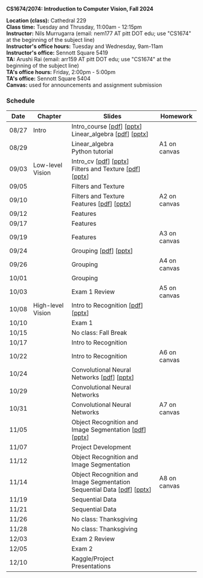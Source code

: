 
**CS1674/2074: Introduction to Computer Vision, Fall 2024**

**Location (class):** Cathedral 229<br>
**Class time:** Tuesday and Thrusday, 11:00am - 12:15pm<br>
**Instructor:** Nils Murrugarra (email: nem177 AT pitt DOT edu; use "CS1674" at the beginning of the subject line)<br>
**Instructor's office hours:** Tuesday and Wednesday, 9am-11am<br>
**Instructor's office:** Sennott Square 5419<br>
**TA:** Arushi Rai (email: arr159 AT pitt DOT edu; use "CS1674" at the beginning of the subject line)<br>
**TA's office hours:** Friday, 2:00pm - 5:00pm<br>
**TA's office:** Sennott Square 5404<br>
**Canvas:** used for announcements and assignment submission<br>

### Schedule

Date        | Chapter      | Slides       | Homework
----------- | -----------  | -----------  | -----------
08/27       | Intro        | Intro_course [[pdf](https://sites.pitt.edu/~nem177/courses/fall24_cs1674/lec_1.intro_course.pdf)] [[pptx](https://sites.pitt.edu/~nem177/courses/fall24_cs1674/lec_1.intro_course.pptx)]<br> Linear_algebra [[pdf](https://sites.pitt.edu/~nem177/courses/fall24_cs1674/lec_1.linear_algebra.pdf)] [[pptx](https://sites.pitt.edu/~nem177/courses/fall24_cs1674/lec_1.linear_algebra.pptx)]             |
08/29       |              | Linear_algebra<br> Python tutorial             | A1 on canvas
09/03       | Low-level Vision             | Intro_cv [[pdf](https://sites.pitt.edu/~nem177/courses/fall24_cs1674/lec_2.intro_cv.pdf)] [[pptx](https://sites.pitt.edu/~nem177/courses/fall24_cs1674/lec_2.intro_cv.pptx)]<br> Filters and Texture [[pdf](https://sites.pitt.edu/~nem177/courses/fall24_cs1674/lec_3.filters.pdf)] [[pptx](https://sites.pitt.edu/~nem177/courses/fall24_cs1674/lec_3.filters.pptx)]              |
09/05       |              | Filters and Texture              | 
09/10       |              | Filters and Texture<br>Features [[pdf](https://sites.pitt.edu/~nem177/courses/fall24_cs1674/lec_4.features.pdf)] [[pptx](https://sites.pitt.edu/~nem177/courses/fall24_cs1674/lec_4.features.pptx)] | A2 on canvas
09/12       |              | Features              |
09/17       |              | Features              |
09/19       |              | Features              | A3 on canvas
09/24       |              | Grouping [[pdf](https://sites.pitt.edu/~nem177/courses/fall24_cs1674/lec_5.grouping.pdf)] [[pptx](https://sites.pitt.edu/~nem177/courses/fall24_cs1674/lec_5.grouping.pptx)]             |
09/26       |              | Grouping              | A4 on canvas
10/01       |              | Grouping              |
10/03       |              | Exam 1 Review         | A5 on canvas
10/08       | High-level Vision             | Intro to Recognition [[pdf](https://sites.pitt.edu/~nem177/courses/fall24_cs1674/lec_6.recognition.pdf)] [[pptx](https://sites.pitt.edu/~nem177/courses/fall24_cs1674/lec_6.recognition.pptx)]  |
10/10       |              | Exam 1          |
10/15       |              | No class: Fall Break          |
10/17       |              | Intro to Recognition          |
10/22       |              | Intro to Recognition          | A6 on canvas
10/24       |              | Convolutional Neural Networks [[pdf](https://sites.pitt.edu/~nem177/courses/fall24_cs1674/lec_7.cnns.pdf)] [[pptx](https://sites.pitt.edu/~nem177/courses/fall24_cs1674/lec_7.cnns.pptx)]         |
10/29       |              | Convolutional Neural Networks          |
10/31       |              | Convolutional Neural Networks          | A7 on canvas
11/05       |              | Object Recognition and Image Segmentation [[pdf](https://sites.pitt.edu/~nem177/courses/fall24_cs1674/lec_8.objrec.pdf)] [[pptx](https://sites.pitt.edu/~nem177/courses/fall24_cs1674/lec_8.objrec.pptx)] | 
11/07       |              | Project Development |
11/12       |              | Object Recognition and Image Segmentation |
11/14       |              | Object Recognition and Image Segmentation<br>Sequential Data [[pdf](https://sites.pitt.edu/~nem177/courses/fall24_cs1674/lec_9.sequences.pdf)] [[pptx](https://sites.pitt.edu/~nem177/courses/fall24_cs1674/lec_9.sequences.pptx)] | A8 on canvas
11/19       |              | Sequential Data |
11/21       |              | Sequential Data |
11/26       |              | No class: Thanksgiving                |
11/28       |              | No class: Thanksgiving                |
12/03       |              | Exam 2 Review                |
12/05       |              | Exam 2          |
12/10       |              | Kaggle/Project Presentations                |




